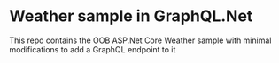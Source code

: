 ﻿# Weather sample in GraphQL.Net

This repo contains the OOB ASP.Net Core Weather sample with minimal modifications to add a GraphQL endpoint to it
